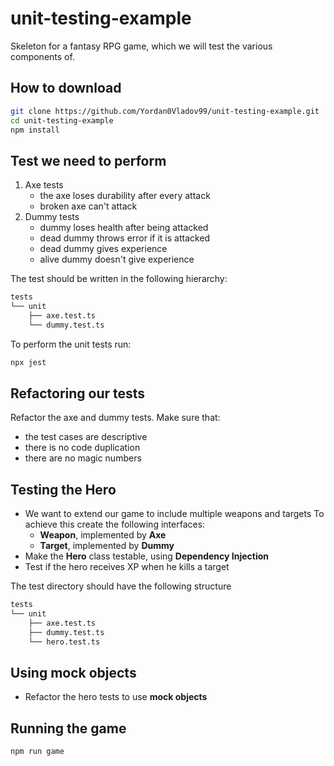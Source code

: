 # unit-testing-example

Skeleton for a fantasy RPG game, which we will test the various components of.

## How to download

```bash
git clone https://github.com/Yordan0Vladov99/unit-testing-example.git
cd unit-testing-example
npm install
```

## Test we need to perform

1. Axe tests
    - the axe loses durability after every attack
    - broken axe can't attack
2. Dummy tests
    - dummy loses health after being attacked
    - dead dummy throws error if it is attacked
    - dead dummy gives experience
    - alive dummy doesn't give experience

The test should be written in the following hierarchy:

```txt
tests
└── unit
    ├── axe.test.ts
    └── dummy.test.ts
```

To perform the unit tests run:

```bash
npx jest
```

## Refactoring our tests

Refactor the axe and dummy tests. Make sure that:

- the test cases are descriptive
- there is no code duplication
- there are no magic numbers

## Testing the Hero

- We want to extend our game to include multiple weapons and targets
To achieve this create the following interfaces:
  - **Weapon**, implemented by **Axe**
  - **Target**, implemented by **Dummy**
- Make the **Hero** class testable, using **Dependency Injection**
- Test if the hero receives XP when he kills a target

The test directory should have the following structure

```txt
tests
└── unit
    ├── axe.test.ts
    ├── dummy.test.ts
    └── hero.test.ts
```

## Using mock objects

- Refactor the hero tests to use **mock objects**

## Running the game
```bash
npm run game
```